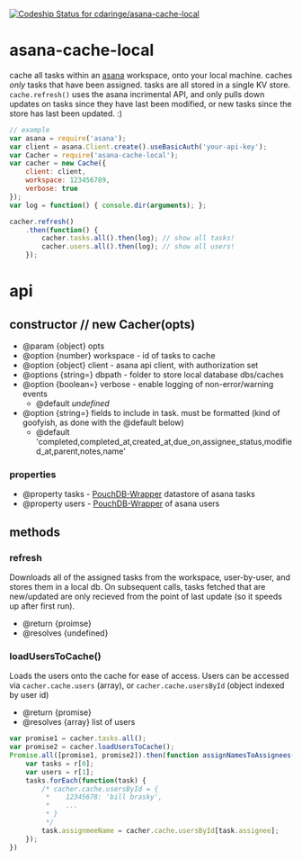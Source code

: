 [![Codeship Status for cdaringe/asana-cache-local](https://codeship.com/projects/a2af4ee0-2664-0133-c165-42218616331f/status?branch=master)](https://codeship.com/projects/97075)

# asana-cache-local
cache all tasks within an [asana](http://asana.com/) workspace, onto your local machine.  caches _only_ tasks that have been assigned.  tasks are all stored in a single KV store. `cache.refresh()` uses the asana incrimental API, and only pulls down updates on tasks since they have last been modified, or new tasks since the store has last been updated. :)

```js
// example
var asana = require('asana');
var client = asana.Client.create().useBasicAuth('your-api-key');
var Cacher = require('asana-cache-local');
var cacher = new Cache({
    client: client,
    workspace: 123456789,
    verbose: true
});
var log = function() { console.dir(arguments); };

cacher.refresh()
    .then(function() {
        cacher.tasks.all().then(log); // show all tasks!
        cacher.users.all().then(log); // show all users!
    });
```

# api

## constructor // new Cacher(opts)
- @param {object} opts
- @option {number} workspace - id of tasks to cache
- @option {object} client - asana api client, with authorization set
- @options {string=} dbpath - folder to store local database dbs/caches
- @option {boolean=} verbose - enable logging of non-error/warning events
    - @default _undefined_
- @option {string=} fields to include in task. must be formatted (kind of goofyish, as done with the @default below)
    - @default 'completed,completed_at,created_at,due_on,assignee_status,modified_at,parent,notes,name'

### properties
- @property tasks - [PouchDB-Wrapper](https://github.com/cdaringe/pouchdb-wrapper) datastore of asana tasks
- @property users - [PouchDB-Wrapper](https://github.com/cdaringe/pouchdb-wrapper)  of asana users

## methods

### refresh
Downloads all of the assigned tasks from the workspace, user-by-user, and stores them in a local db.  On subsequent calls, tasks fetched that are new/updated are only recieved from the point of last update (so it speeds up after first run).
- @return {proimse}
- @resolves {undefined}

### loadUsersToCache()
Loads the users onto the cache for ease of access.  Users can be accessed via `cacher.cache.users` (array), or `cacher.cache.usersById` (object indexed by user id)
- @return {promise}
- @resolves {array} list of users
```js
var promise1 = cacher.tasks.all();
var promise2 = cacher.loadUsersToCache();
Promise.all([promise1, promise2]).then(function assignNamesToAssignees(r) {
    var tasks = r[0];
    var users = r[1];
    tasks.forEach(function(task) {
        /* cacher.cache.usersById = {
         *    12345678: 'bill brasky',
         *    ...
         * }
         */
        task.assignmeeName = cacher.cache.usersById[task.assignee];
    });
})
```
